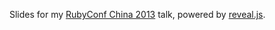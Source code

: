 Slides for my [RubyConf China 2013](http://rubyconfchina.org/) talk, powered by [reveal.js](https://github.com/hakimel/reveal.js/).

